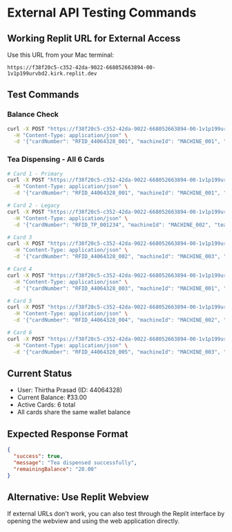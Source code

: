# External API Testing Commands

## Working Replit URL for External Access

Use this URL from your Mac terminal:

```
https://f38f20c5-c352-42da-9022-668052663894-00-1v1p199urvbd2.kirk.replit.dev
```

## Test Commands

### Balance Check
```bash
curl -X POST "https://f38f20c5-c352-42da-9022-668052663894-00-1v1p199urvbd2.kirk.replit.dev/api/rfid/validate" \
  -H "Content-Type: application/json" \
  -d '{"cardNumber": "RFID_44064328_001", "machineId": "MACHINE_001", "teaType": "Green Tea", "amount": "0.01"}'
```

### Tea Dispensing - All 6 Cards
```bash
# Card 1 - Primary
curl -X POST "https://f38f20c5-c352-42da-9022-668052663894-00-1v1p199urvbd2.kirk.replit.dev/api/rfid/validate" \
  -H "Content-Type: application/json" \
  -d '{"cardNumber": "RFID_44064328_001", "machineId": "MACHINE_001", "teaType": "Green Tea", "amount": "5.00"}'

# Card 2 - Legacy
curl -X POST "https://f38f20c5-c352-42da-9022-668052663894-00-1v1p199urvbd2.kirk.replit.dev/api/rfid/validate" \
  -H "Content-Type: application/json" \
  -d '{"cardNumber": "RFID_TP_001234", "machineId": "MACHINE_002", "teaType": "Masala Chai", "amount": "7.00"}'

# Card 3
curl -X POST "https://f38f20c5-c352-42da-9022-668052663894-00-1v1p199urvbd2.kirk.replit.dev/api/rfid/validate" \
  -H "Content-Type: application/json" \
  -d '{"cardNumber": "RFID_44064328_002", "machineId": "MACHINE_003", "teaType": "Earl Grey", "amount": "6.00"}'

# Card 4
curl -X POST "https://f38f20c5-c352-42da-9022-668052663894-00-1v1p199urvbd2.kirk.replit.dev/api/rfid/validate" \
  -H "Content-Type: application/json" \
  -d '{"cardNumber": "RFID_44064328_003", "machineId": "MACHINE_001", "teaType": "Oolong Tea", "amount": "8.00"}'

# Card 5
curl -X POST "https://f38f20c5-c352-42da-9022-668052663894-00-1v1p199urvbd2.kirk.replit.dev/api/rfid/validate" \
  -H "Content-Type: application/json" \
  -d '{"cardNumber": "RFID_44064328_004", "machineId": "MACHINE_002", "teaType": "Black Tea", "amount": "5.50"}'

# Card 6
curl -X POST "https://f38f20c5-c352-42da-9022-668052663894-00-1v1p199urvbd2.kirk.replit.dev/api/rfid/validate" \
  -H "Content-Type: application/json" \
  -d '{"cardNumber": "RFID_44064328_005", "machineId": "MACHINE_003", "teaType": "Chamomile", "amount": "7.50"}'
```

## Current Status
- User: Thirtha Prasad (ID: 44064328)
- Current Balance: ₹33.00
- Active Cards: 6 total
- All cards share the same wallet balance

## Expected Response Format
```json
{
  "success": true,
  "message": "Tea dispensed successfully",
  "remainingBalance": "28.00"
}
```

## Alternative: Use Replit Webview
If external URLs don't work, you can also test through the Replit interface by opening the webview and using the web application directly.